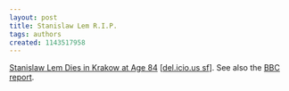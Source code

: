 ```yaml
---
layout: post
title: Stanislaw Lem R.I.P.
tags: authors
created: 1143517958
---
```

<a href="http://kidneynotes.blogspot.com/2006/03/stanislaw-lem-dies-in-krakow-at-age-84.html">Stanislaw Lem Dies in Krakow at Age 84</a> [<a href="http://del.icio.us/tag/science%2Bfiction">del.icio.us sf</a>].  See also the <a href="http://news.bbc.co.uk/2/hi/europe/4851496.stm">BBC report</a>.
